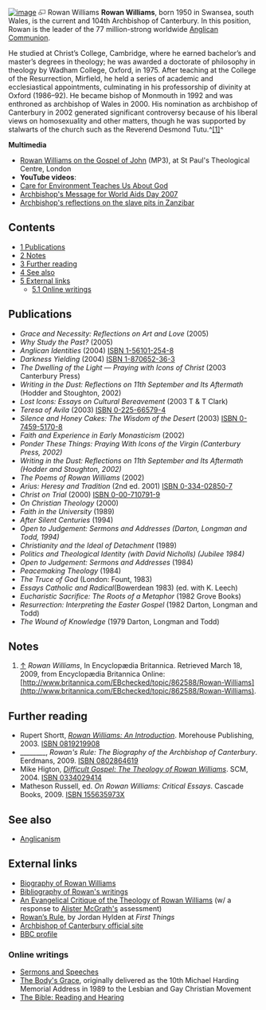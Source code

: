 [![image](images/thumb/9/9c/Rowanwilliams.jpg/180px-Rowanwilliams.jpg)](http://www.theopedia.com/File:Rowanwilliams.jpg)
[![image](data:image/png;base64,iVBORw0KGgoAAAANSUhEUgAAAA8AAAALCAAAAACFLIiAAAAAAnRSTlMA/1uRIrUAAABPSURBVAjXY/j///+5vXDwjAHIr26ZAgXZe8H8a/+hoIcw/9nevdVL9+79DuPvzQYZFPUezu8BMZLXgkExnD8HAu6hqv//n+HZVjD4DuUDAKlChD3fj6aPAAAAAElFTkSuQmCC)](http://www.theopedia.com/File:Rowanwilliams.jpg "Enlarge")
Rowan Williams
**Rowan Williams**, born 1950 in Swansea, south Wales, is the
current and 104th Archbishop of Canterbury. In this position, Rowan
is the leader of the 77 million-strong worldwide
[Anglican Communion](Anglicanism "Anglicanism").

He studied at Christ’s College, Cambridge, where he earned
bachelor’s and master’s degrees in theology; he was awarded a
doctorate of philosophy in theology by Wadham College, Oxford, in
1975. After teaching at the College of the Resurrection, Mirfield,
he held a series of academic and ecclesiastical appointments,
culminating in his professorship of divinity at Oxford (1986–92).
He became bishop of Monmouth in 1992 and was enthroned as
archbishop of Wales in 2000. His nomination as archbishop of
Canterbury in 2002 generated significant controversy because of his
liberal views on homosexuality and other matters, though he was
supported by stalwarts of the church such as the Reverend Desmond
Tutu.^[[1]](#note-0)^



**Multimedia**

-   [Rowan Williams on the Gospel of John](http://sptc.htb.org.uk/files/sptc/17_01_09_Rowan_Williams.mp3)
    (MP3), at St Paul's Theological Centre, London
-   **YouTube videos**:
-   [Care for Environment Teaches Us About God](http://www.youtube.com/watch?v=D6qGu4vQJFA)
-   [Archbishop's Message for World Aids Day 2007](http://www.youtube.com/watch?v=NMKHUSyyf94&feature=user)
-   [Archbishop's reflections on the slave pits in Zanzibar](http://www.youtube.com/watch?v=NBTErUDIcz8&feature=user)

## Contents

-   [1 Publications](#Publications)
-   [2 Notes](#Notes)
-   [3 Further reading](#Further_reading)
-   [4 See also](#See_also)
-   [5 External links](#External_links)
    -   [5.1 Online writings](#Online_writings)


## Publications

-   *Grace and Necessity: Reflections on Art and Love* (2005)
-   *Why Study the Past?* (2005)
-   *Anglican Identities* (2004)
    [ISBN 1-56101-254-8](http://www.theopedia.com/Special:BookSources/1561012548)
-   *Darkness Yielding* (2004)
    [ISBN 1-870652-36-3](http://www.theopedia.com/Special:BookSources/1870652363)
-   *The Dwelling of the Light — Praying with Icons of Christ*
    (2003 Canterbury Press)
-   *Writing in the Dust: Reflections on 11th September and Its Aftermath*
    (Hodder and Stoughton, 2002)
-   *Lost Icons: Essays on Cultural Bereavement* (2003 T & T Clark)
-   *Teresa of Avila* (2003)
    [ISBN 0-225-66579-4](http://www.theopedia.com/Special:BookSources/0225665794)
-   *Silence and Honey Cakes: The Wisdom of the Desert* (2003)
    [ISBN 0-7459-5170-8](http://www.theopedia.com/Special:BookSources/0745951708)
-   *Faith and Experience in Early Monasticism* (2002)
-   *Ponder These Things: Praying With Icons of the Virgin (Canterbury Press, 2002)*
-   *Writing in the Dust: Reflections on 11th September and Its Aftermath (Hodder and Stoughton, 2002)*
-   *The Poems of Rowan Williams* (2002)
-   *Arius: Heresy and Tradition* (2nd ed. 2001)
    [ISBN 0-334-02850-7](http://www.theopedia.com/Special:BookSources/0334028507)
-   *Christ on Trial* (2000)
    [ISBN 0-00-710791-9](http://www.theopedia.com/Special:BookSources/0007107919)
-   *On Christian Theology* (2000)
-   *Faith in the University* (1989)
-   *After Silent Centuries* (1994)
-   *Open to Judgement: Sermons and Addresses (Darton, Longman and Todd, 1994)*
-   *Christianity and the Ideal of Detachment* (1989)
-   *Politics and Theological Identity (with David Nicholls) (Jubilee 1984)*
-   *Open to Judgement: Sermons and Addresses* (1984)
-   *Peacemaking Theology* (1984)
-   *The Truce of God* (London: Fount, 1983)
-   *Essays Catholic and Radical*(Bowerdean 1983) (ed. with K.
    Leech)
-   *Eucharistic Sacrifice: The Roots of a Metaphor* (1982 Grove
    Books)
-   *Resurrection: Interpreting the Easter Gospel* (1982 Darton,
    Longman and Todd)
-   *The Wound of Knowledge* (1979 Darton, Longman and Todd)

## Notes

1.  [↑](#ref-0) *Rowan Williams*, In Encyclopædia Britannica.
    Retrieved March 18, 2009, from Encyclopædia Britannica Online:
    [http://www.britannica.com/EBchecked/topic/862588/Rowan-Williams](http://www.britannica.com/EBchecked/topic/862588/Rowan-Williams).

## Further reading

-   Rupert Shortt,
    *[Rowan Williams: An Introduction](http://www.google.com/books?id=tzpeAQ9CDdsC&printsec=frontcover)*.
    Morehouse Publishing, 2003.
    [ISBN 0819219908](http://www.theopedia.com/Special:BookSources/0819219908)
-   \_\_\_\_\_\_\_\_,
    *Rowan's Rule: The Biography of the Archbishop of Canterbury*.
    Eerdmans, 2009.
    [ISBN 0802864619](http://www.theopedia.com/Special:BookSources/0802864619)
-   Mike Higton,
    *[Difficult Gospel: The Theology of Rowan Williams](http://www.google.com/books?id=5PK5-g4KODcC&printsec=frontcover)*.
    SCM, 2004.
    [ISBN 0334029414](http://www.theopedia.com/Special:BookSources/0334029414)
-   Matheson Russell, ed. *On Rowan Williams: Critical Essays*.
    Cascade Books, 2009.
    [ISBN 155635973X](http://www.theopedia.com/Special:BookSources/155635973X)

## See also

-   [Anglicanism](Anglicanism "Anglicanism")

## External links

-   [Biography of Rowan Williams](http://www.archbishopofcanterbury.org/73)
-   [Bibliography of Rowan's writings](http://www.archbishopofcanterbury.org/74)
-   [An Evangelical Critique of the Theology of Rowan Williams](http://www.latimertrust.org/theology-rowanwilliams.htm)
    (w/ a response to
    [Alister McGrath's](Alister_McGrath "Alister McGrath") assessment)
-   [Rowan’s Rule](http://www.firstthings.com/onthesquare/?p=1279),
    by Jordan Hylden at *First Things*
-   [Archbishop of Canterbury official site](http://www.archbishopofcanterbury.org/)
-   [BBC profile](http://news.bbc.co.uk/1/hi/uk/7234391.stm)

### Online writings

-   [Sermons and Speeches](http://www.archbishopofcanterbury.org/sermons_speeches/index.html)
-   [The Body's Grace](http://www.igreens.org.uk/bodys_grace.htm),
    originally delivered as the 10th Michael Harding Memorial Address
    in 1989 to the Lesbian and Gay Christian Movement
-   [The Bible: Reading and Hearing](http://www.trinity.utoronto.ca/News_Events/News/archbishop.htm)



